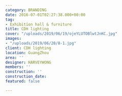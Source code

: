 ```yaml
---
category: BRANDING
date: 2016-07-01T02:27:38.000+00:00
tag:
- Exhibition hall & furniture
title: CDH lighting
cover: "/uploads/2019/06/19/ojeYLUTOBlwtJnKC.jpg"
images:
- "/uploads/2019/06/20/8-1.jpg"
client: CDH lighting
location: GuangZhou
area: ''
designer: HARVEYWONG
members: ''
construction: ''
construction_date: 
featured: false

---
```

